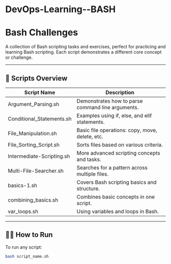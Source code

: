 # DevOps-Learning--BASH

# Bash Challenges

A collection of Bash scripting tasks and exercises, perfect for practicing and learning Bash scripting. Each script demonstrates a different core concept or challenge.

---

## 📄 Scripts Overview

| Script Name                    | Description                                                      |
|------------------------------- |------------------------------------------------------------------|
| Argument_Parsing.sh            | Demonstrates how to parse command line arguments.                |
| Conditional_Statements.sh      | Examples using if, else, and elif statements.                    |
| File_Manipulation.sh           | Basic file operations: copy, move, delete, etc.                  |
| File_Sorting_Script.sh         | Sorts files based on various criteria.                           |
| Intermediate-Scripting.sh      | More advanced scripting concepts and tasks.                      |
| Multi-File-Searcher.sh         | Searches for a pattern across multiple files.                    |
| basics-1.sh                    | Covers Bash scripting basics and structure.                      |
| combining_basics.sh            | Combines basic concepts in one script.                           |
| var_loops.sh                   | Using variables and loops in Bash.                               |

---

## 🏃‍♂️ How to Run

To run any script:

```bash
bash script_name.sh
